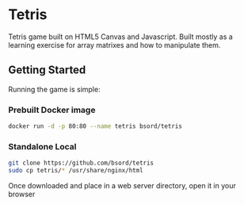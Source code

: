 # Tetris
Tetris game built on HTML5 Canvas and Javascript. Built mostly as a learning exercise for array matrixes and how to manipulate them.

## Getting Started
Running the game is simple:
### Prebuilt Docker image
```sh
docker run -d -p 80:80 --name tetris bsord/tetris
```

### Standalone Local
```sh
git clone https://github.com/bsord/tetris
sudo cp tetris/* /usr/share/nginx/html
```
Once downloaded and place in a web server directory, open it in your browser

